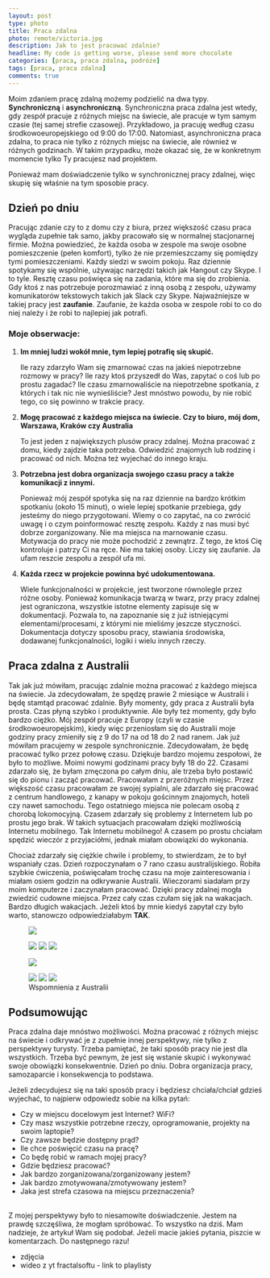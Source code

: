 ```yaml
---
layout: post
type: photo
title: Praca zdalna
photo: remote/victoria.jpg
description: Jak to jest pracować zdalnie?
headline: My code is getting worse, please send more chocolate
categories: [praca, praca zdalna, podróże]
tags: [praca, praca zdalna]
comments: true
---
```


Moim zdaniem pracę zdalną możemy podzielić na dwa typy. **Synchroniczną** i **asynchroniczną**. Synchroniczna praca zdalna jest wtedy, gdy zespół pracuje z różnych miejsc na świecie, ale pracuje w tym samym czasie (tej samej strefie czasowej). Przykładowo, ja pracuję według czasu środkowoeuropejskiego od 9:00 do 17:00. Natomiast, asynchroniczna praca zdalna, to praca nie tylko z różnych miejsc na świecie, ale również w różnych godzinach. W takim przypadku, może okazać się, że w konkretnym momencie tylko Ty pracujesz nad projektem.

Ponieważ mam doświadczenie tylko w synchronicznej pracy zdalnej, więc skupię się właśnie na tym sposobie pracy.

## Dzień po dniu

Pracując zdanie czy to z domu czy z biura, przez większość czasu praca wygląda zupełnie tak samo, jakby pracowało się w normalnej stacjonarnej firmie. Można powiedzieć, że każda osoba w zespole ma swoje osobne pomieszczenie (pełen komfort), tylko że nie przemieszczamy się pomiędzy tymi pomieszczeniami. Każdy siedzi w swoim pokoju. Raz dziennie spotykamy się wspólnie, używając narzędzi takich jak Hangout czy Skype. I to tyle. Resztę czasu poświęca się na zadania, które ma się do zrobienia. Gdy ktoś z nas potrzebuje porozmawiać z inną osobą z zespołu, używamy komunikatorów tekstowych takich jak Slack czy Skype. Najważniejsze w takiej pracy jest **zaufanie**. Zaufanie, że każda osoba w zespole robi to co do niej należy i że robi to najlepiej jak potrafi.

### Moje obserwacje:

1. **Im mniej ludzi wokół mnie, tym lepiej potrafię się skupić.**

    Ile razy zdarzyło Wam się zmarnować czas na jakieś niepotrzebne rozmowy w pracy? Ile razy ktoś przyszedł do Was, zapytać o coś lub po prostu zagadać? Ile czasu zmarnowaliście na niepotrzebne spotkania, z których i tak nic nie wynieśliście? Jest mnóstwo powodu, by nie robić tego, co się powinno w trakcie pracy.

2. **Mogę pracować z każdego miejsca na świecie. Czy to biuro, mój dom, Warszawa, Kraków czy Australia**

    To jest jeden z największych plusów pracy zdalnej. Można pracować z domu, kiedy zajdzie taka potrzeba. Odwiedzić znajomych lub rodzinę i pracować od nich. Można też wyjechać do innego kraju.

3. **Potrzebna jest dobra organizacja swojego czasu pracy a także komunikacji z innymi.**

    Ponieważ mój zespół spotyka się na raz dziennie na bardzo krótkim spotkaniu (około 15 minut), o wiele lepiej spotkanie przebiega, gdy jesteśmy do niego przygotowani. Wiemy o co zapytać, na co zwrócić uwagę i o czym poinformować resztę zespołu. Każdy z nas musi być dobrze zorganizowany. Nie ma miejsca na marnowanie czasu. Motywacja do pracy nie może pochodzić z zewnątrz. Z tego, że ktoś Cię kontroluje i patrzy Ci na ręce. Nie ma takiej osoby. Liczy się zaufanie. Ja ufam reszcie zespołu a zespół ufa mi.

4. **Każda rzecz w projekcie powinna być udokumentowana.**

    Wiele funkcjonalności w projekcie, jest tworzone równolegle przez różne osoby. Ponieważ komunikacja twarzą w twarz, przy pracy zdalnej jest ograniczona, wszystkie istotne elementy zapisuje się w dokumentacji. Pozwala to, na zapoznanie się z już istniejącymi elementami/procesami, z którymi nie mieliśmy jeszcze styczności. Dokumentacja dotyczy sposobu pracy, stawiania środowiska, dodawanej funkcjonalności, logiki i wielu innych rzeczy.

## Praca zdalna z Australii

Tak jak już mówiłam, pracując zdalnie można pracować z każdego miejsca na świecie. Ja zdecydowałam, że spędzę prawie 2 miesiące w Australii i będę stamtąd pracować zdalnie. Były momenty, gdy praca z Australii była prosta. Czas płyną szybko i produktywnie. Ale były też momenty, gdy było bardzo ciężko. Mój zespół pracuje z Europy (czyli w czasie środkowoeuropejskim), kiedy więc przeniosłam się do Australii moje godziny pracy zmieniły się z 9 do 17 na od 18 do 2 nad ranem. Jak już mówiłam pracujemy w zespole synchronicznie. Zdecydowałam, że będę pracować tylko przez połowę czasu. Dziękuje bardzo mojemu zespołowi, że było to możliwe. Moimi nowymi godzinami pracy były 18 do 22. Czasami zdarzało się, że byłam zmęczona po całym dniu, ale trzeba było postawić się do pionu i zacząć pracować. Pracowałam z przeróżnych miejsc. Przez większość czasu pracowałam ze swojej sypialni, ale zdarzało się pracować z centrum handlowego, z kanapy w pokoju gościnnym znajomych, hoteli czy nawet samochodu. Tego ostatniego miejsca nie polecam osobą z chorobą lokomocyjną. Czasem zdarzały się problemy z Internetem lub po prostu jego brak. W takich sytuacjach pracowałam dzięki możliwością Internetu mobilnego. Tak Internetu mobilnego! A czasem po prostu chciałam spędzić wieczór z przyjaciółmi, jednak miałam obowiązki do wykonania.

Chociaż zdarzały się ciężkie chwile i problemy, to stwierdzam, że to był wspaniały czas. Dzień rozpoczynałam o 7 rano czasu australijskiego. Robiła szybkie ćwiczenia, poświęcałam trochę czasu na moje zainteresowania i miałam osiem godzin na odkrywanie Australii. Wieczorami siadałam przy moim komputerze i zaczynałam pracować. Dzięki pracy zdalnej mogła zwiedzić cudowne miejsca. Przez cały czas czułam się jak na wakacjach. Bardzo długich wakacjach. Jeżeli ktoś by mnie kiedyś zapytał czy było warto, stanowczo odpowiedziałabym **TAK**.

<figure>
  <a href="{{ site.baseurl_root }}/images/remote/duck.jpg"><img src="{{ site.baseurl_root }}/images/remote/duck.jpg"></a>
</figure>
<figure class="third">
  <a href="{{ site.baseurl_root }}/images/remote/memo1.jpg"><img src="{{ site.baseurl_root }}/images/remote/memo1.jpg"></a>
  <a href="{{ site.baseurl_root }}/images/remote/memo2.jpg"><img src="{{ site.baseurl_root }}/images/remote/memo2.jpg"></a>
  <a href="{{ site.baseurl_root }}/images/remote/memo3.jpg"><img src="{{ site.baseurl_root }}/images/remote/memo3.jpg"></a>
</figure>
<figure>
  <a href="{{ site.baseurl_root }}/images/remote/formula1.jpg"><img src="{{ site.baseurl_root }}/images/remote/formula1.jpg"></a>
</figure>
<figure class="third">
  <a href="{{ site.baseurl_root }}/images/remote/memo4.jpg"><img src="{{ site.baseurl_root }}/images/remote/memo4.jpg"></a>
  <a href="{{ site.baseurl_root }}/images/remote/memo5.jpg"><img src="{{ site.baseurl_root }}/images/remote/memo5.jpg"></a>
  <a href="{{ site.baseurl_root }}/images/remote/victoria.jpg"><img src="{{ site.baseurl_root }}/images/remote/victoria.jpg"></a>
  <figcaption>Wspomnienia z Australii</figcaption>
</figure>

## Podsumowując

Praca zdalna daje mnóstwo możliwości. Można pracować z różnych miejsc na świecie i odkrywać je z zupełnie innej perspektywy, nie tylko z perspektywy turysty. Trzeba pamiętać, że taki sposób pracy nie jest dla wszystkich. Trzeba być pewnym, że jest się wstanie skupić i wykonywać swoje obowiązki konsekwentnie. Dzień po dniu. Dobra organizacja pracy, samozaparcie i konsekwencja to podstawa.

Jeżeli zdecydujesz się na taki sposób pracy i będziesz chciała/chciał gdzieś wyjechać, to najpierw odpowiedz sobie na kilka pytań:

- Czy w miejscu docelowym jest Internet? WiFi?
- Czy masz wszystkie potrzebne rzeczy, oprogramowanie, projekty na swoim laptopie?
- Czy zawsze będzie dostępny prąd?
- Ile chce poświęcić czasu na pracę?
- Co będę robić w ramach mojej pracy?
- Gdzie będziesz pracować?
- Jak bardzo zorganizowana/zorganizowany jestem?
- Jak bardzo zmotywowana/zmotywowany jestem?
- Jaka jest strefa czasowa na miejscu przeznaczenia?

<br>
Z mojej perspektywy było to niesamowite doświadczenie. Jestem na prawdę szczęśliwa, że mogłam spróbować.
To wszystko na dziś. Mam nadzieje, że artykuł Wam się podobał. Jeżeli macie jakieś pytania, piszcie w komentarzach. Do następnego razu!

- zdjęcia
- wideo z yt fractalsoftu - link to playlisty
